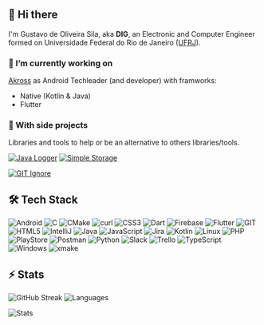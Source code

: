 ## 👋 Hi there
I'm Gustavo de Oliveira Sila, aka **DIG**, an Electronic and Computer Engineer formed on Universidade Federal do Rio de Janeiro ([UFRJ](https://ufrj.br/)).

### 💼 I’m currently working on
[Akross](https://www.akross.com.br/) as Android Techleader (and developer) with framworks:
- Native (Kotlin & Java)
- Flutter

### 📑 With side projects
Libraries and tools to help or be an alternative to others libraries/tools.

[![Java Logger](https://github-readme-stats.vercel.app/api/pin/?username=DIG-&repo=java-logger&theme=transparent&hide_border=true)](https://github.com/DIG-/java-logger)
[![Simple Storage](https://github-readme-stats.vercel.app/api/pin/?username=DIG-&repo=simple-storage&theme=transparent&hide_border=true)](https://github.com/DIG-/simple-storage)

[![GIT Ignore](https://github-readme-stats.vercel.app/api/pin/?username=DIG-&repo=git-ignore&theme=transparent&hide_border=true)](https://github.com/DIG-/git-ignore)

## 🛠️ Tech Stack
![Android](https://img.shields.io/badge/android-_?logo=android&color=3DDC84&logoColor=ffffff)
![C](https://img.shields.io/badge/c/c++-_?logo=cplusplus&color=00599C&logoColor=ffffff)
![CMake](https://img.shields.io/badge/cmake-_?logo=cmake&color=064F8C&logoColor=ffffff)
![curl](https://img.shields.io/badge/curl-_?logo=curl&color=073551&logoColor=ffffff)
![CSS3](https://img.shields.io/badge/css3-_?logo=css3&color=254bdd&logoColor=ffffff)
![Dart](https://img.shields.io/badge/dart-_?logo=dart&color=0175C2&logoColor=ffffff)
![Firebase](https://img.shields.io/badge/firebase-_?logo=firebase&color=FFCA28&logoColor=1f1f1f)
![Flutter](https://img.shields.io/badge/flutter-_?logo=flutter&color=02569B&logoColor=ffffff)
![GIT](https://img.shields.io/badge/git-_?logo=git&color=F05032&logoColor=ffffff)
![HTML5](https://img.shields.io/badge/html5-_?logo=html5&color=dd4b25&logoColor=ffffff)
![IntelliJ](https://img.shields.io/badge/intellij-_?logo=intellijidea&color=1f1f1f&logoColor=ffffff)
![Java](https://img.shields.io/badge/java-_?logo=eclipseadoptium&color=e3292c&logoColor=ffffff)
![JavaScript](https://img.shields.io/badge/javascript-_?logo=javascript&color=F7DF1E&logoColor=1f1f1f)
![Jira](https://img.shields.io/badge/jira-_?logo=jira&color=0052CC&logoColor=ffffff)
![Kotlin](https://img.shields.io/badge/kotlin-_?logo=kotlin&color=7F52FF&logoColor=ffffff)
![Linux](https://img.shields.io/badge/linux-_?logo=linux&color=FCC624&logoColor=1f1f1f)
![PHP](https://img.shields.io/badge/php-_?logo=php&color=777BB4&logoColor=ffffff)
![PlayStore](https://img.shields.io/badge/play_store-_?logo=googleplay&color=414141&logoColor=ffffff)
![Postman](https://img.shields.io/badge/postman-_?logo=postman&color=FF6C37&logoColor=ffffff)
![Python](https://img.shields.io/badge/python-_?logo=python&color=3776AB&logoColor=ffffff)
![Slack](https://img.shields.io/badge/slack-_?logo=slack&color=4A154B&logoColor=ffffff)
![Trello](https://img.shields.io/badge/trello-_?logo=trello&color=0052CC&logoColor=ffffff)
![TypeScript](https://img.shields.io/badge/typescript-_?logo=typescript&color=3178C6&logoColor=ffffff)
![Windows](https://img.shields.io/badge/windows-_?logo=windows&color=0078D4&logoColor=ffffff)
![xmake](https://img.shields.io/badge/xmake-_?logo=xmake&color=22a179&logoColor=ffffff)

## ⚡ Stats
![GitHub Streak](https://github-readme-streak-stats.herokuapp.com?user=dig-&theme=transparent&hide_border=true&date_format=%5BY.%5Dn.j)
![Languages](https://github-readme-stats-wheat-two-53.vercel.app/api/top-langs?username=dig-&layout=compact&theme=transparent&hide_border=true)

![Stats](https://github-readme-stats-wheat-two-53.vercel.app/api?username=dig-&theme=transparent&hide_border=true&show_icons=true)
